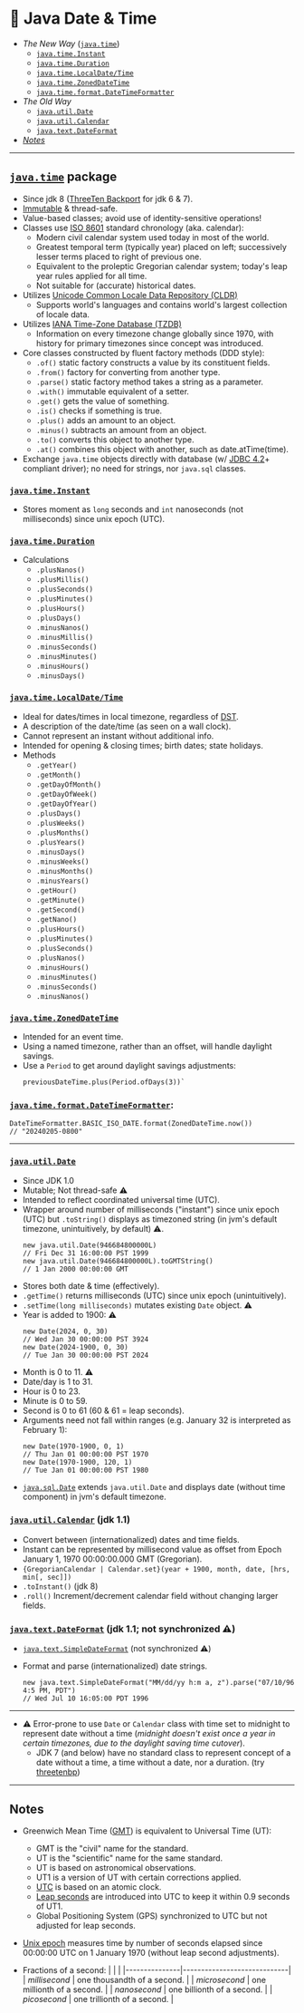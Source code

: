 📆 Java Date & Time
===================

* _The New Way_ ([`java.time`](README.md#javatime-package))
    - [`java.time.Instant`](README.md#javatimeInstant)
    - [`java.time.Duration`](README.md#javatimeDuration)
    - [`java.time.LocalDate/Time`](README.md#javatimeLocalDateTime)
    - [`java.time.ZonedDateTime`](README.md#javatimeZonedDateTime)
    - [`java.time.format.DateTimeFormatter`](README.md#javatimeformatDateTimeFormatter)
* _The Old Way_
    - [`java.util.Date`](README.md#javautilDate)
    - [`java.util.Calendar`](README.md#javautilCalendar)
    - [`java.text.DateFormat`](README.md#javatestDateFormat)
* [_Notes_](README.md#Notes)
    
---


[`java.time`](https://docs.oracle.com/javase/8/docs/api/java/time/package-summary.html) package
-------------

- Since jdk 8 ([ThreeTen Backport](https://www.threeten.org/threetenbp/) for jdk 6 & 7).
- [Immutable](https://docs.oracle.com/javase/tutorial/essential/concurrency/immutable.html) & thread-safe.
- Value-based classes; avoid use of identity-sensitive operations!
- Classes use [ISO 8601](https://en.wikipedia.org/wiki/ISO_8601) standard chronology (aka. calendar):
    - Modern civil calendar system used today in most of the world.
    - Greatest temporal term (typically year) placed on left; successively lesser terms placed to right of previous one.
    - Equivalent to the proleptic Gregorian calendar system; today's leap year rules applied for all time.
    - Not suitable for (accurate) historical dates.
- Utilizes [Unicode Common Locale Data Repository (CLDR)](https://cldr.unicode.org/)
    - Supports world's languages and contains world's largest collection of locale data.
- Utilizes [IANA Time-Zone Database (TZDB)](http://www.iana.org/time-zones)
    - Information on every timezone change globally since 1970, with history for primary timezones since concept was introduced.
- Core classes constructed by fluent factory methods (DDD style):
    - `.of()` static factory constructs a value by its constituent fields.
    - `.from()` factory for converting from another type.
    - `.parse()` static factory method takes a string as a parameter.
    - `.with()` immutable equivalent of a setter.
    - `.get()` gets the value of something.
    - `.is()` checks if something is true.
    - `.plus()` adds an amount to an object.
    - `.minus()` subtracts an amount from an object.
    - `.to()` converts this object to another type.
    - `.at()` combines this object with another, such as date.atTime(time).
- Exchange `java.time` objects directly with database (w/ [JDBC 4.2](https://download.oracle.com/otn-pub/jcp/jdbc-4_2-mrel2-eval-spec/jdbc4.2-fr-spec.pdf)+ compliant driver); no need for strings, nor `java.sql` classes.


### [`java.time.Instant`](https://docs.oracle.com/javase/8/docs/api/java/time/Instant.html)
- Stores moment as `long` seconds and `int` nanoseconds (not milliseconds) since unix epoch (UTC).


### [`java.time.Duration`](https://docs.oracle.com/javase/8/docs/api/java/time/Duration.html)
- Calculations
    - `.plusNanos()`
    - `.plusMillis()`
    - `.plusSeconds()`
    - `.plusMinutes()`
    - `.plusHours()`
    - `.plusDays()`
    - `.minusNanos()`
    - `.minusMillis()`
    - `.minusSeconds()`
    - `.minusMinutes()`
    - `.minusHours()`
    - `.minusDays()`


### [`java.time.LocalDate/Time`](https://docs.oracle.com/javase/8/docs/api/java/time/LocalDateTime.html)
- Ideal for dates/times in local timezone, regardless of [DST](https://en.wikipedia.org/wiki/Daylight_saving_time).
- A description of the date/time (as seen on a wall clock).
- Cannot represent an instant without additional info.
- Intended for opening & closing times; birth dates; state holidays.
- Methods
    - `.getYear()`
    - `.getMonth()`
    - `.getDayOfMonth()`
    - `.getDayOfWeek()`
    - `.getDayOfYear()`
    - `.plusDays()`
    - `.plusWeeks()`
    - `.plusMonths()`
    - `.plusYears()`
    - `.minusDays()`
    - `.minusWeeks()`
    - `.minusMonths()`
    - `.minusYears()`
    - `.getHour()`
    - `.getMinute()`
    - `.getSecond()`
    - `.getNano()`
    - `.plusHours()`
    - `.plusMinutes()`
    - `.plusSeconds()`
    - `.plusNanos()`
    - `.minusHours()`
    - `.minusMinutes()`
    - `.minusSeconds()`
    - `.minusNanos()`


### [`java.time.ZonedDateTime`](https://docs.oracle.com/javase/8/docs/api/java/time/ZonedDateTime.html)
- Intended for an event time.
- Using a named timezone, rather than an offset, will handle daylight savings.
- Use a `Period` to get around daylight savings adjustments:
    ```
    previousDateTime.plus(Period.ofDays(3))`
    ```


### [`java.time.format.DateTimeFormatter`](https://docs.oracle.com/javase/8/docs/api/java/time/format/DateTimeFormatter.html):

    DateTimeFormatter.BASIC_ISO_DATE.format(ZonedDateTime.now())
    // "20240205-0800"

---


### [`java.util.Date`](https://docs.oracle.com/javase/8/docs/api/java/util/Date.html)
- Since JDK 1.0
- Mutable; Not thread-safe ⚠️
- Intended to reflect coordinated universal time (UTC).
- Wrapper around number of milliseconds ("instant") since unix epoch (UTC) but `.toString()` displays as timezoned string (in jvm's default timezone, unintuitively, by default) ⚠️.
    ```
    new java.util.Date(946684800000L)
    // Fri Dec 31 16:00:00 PST 1999
    new java.util.Date(946684800000L).toGMTString()
    // 1 Jan 2000 00:00:00 GMT
    ```
- Stores both date & time (effectively).
- `.getTime()` returns milliseconds (UTC) since unix epoch (unintuitively).
- `.setTime(long milliseconds)` mutates existing `Date` object. ⚠️
- Year is added to 1900: ⚠️
    ```
    new Date(2024, 0, 30)
    // Wed Jan 30 00:00:00 PST 3924
    new Date(2024-1900, 0, 30)
    // Tue Jan 30 00:00:00 PST 2024
    ```
- Month is 0 to 11. ⚠️
- Date/day is 1 to 31.
- Hour is 0 to 23.
- Minute is 0 to 59.
- Second is 0 to 61 (60 & 61 = leap seconds).
- Arguments need not fall within ranges (e.g. January 32 is interpreted as February 1):
    ```
    new Date(1970-1900, 0, 1)
    // Thu Jan 01 00:00:00 PST 1970
    new Date(1970-1900, 120, 1)
    // Tue Jan 01 00:00:00 PST 1980
    ```
- [`java.sql.Date`](https://docs.oracle.com/javase/8/docs/api/java/sql/Date.html) extends `java.util.Date` and displays date (without time component) in jvm's default timezone.


### [`java.util.Calendar`](https://docs.oracle.com/javase/8/docs/api/java/util/Calendar.html) (jdk 1.1)
- Convert between (internationalized) dates and time fields.
- Instant can be represented by millisecond value as offset from Epoch January 1, 1970 00:00:00.000 GMT (Gregorian).
- `{GregorianCalendar | Calendar.set}(year + 1900, month, date, [hrs, min[, sec]])`
- `.toInstant()`  (jdk 8)
- `.roll()`  Increment/decrement calendar field without changing larger fields.


### [`java.text.DateFormat`](https://docs.oracle.com/javase/8/docs/api/java/text/DateFormat.html) (jdk 1.1; not synchronized ⚠️)
- [`java.text.SimpleDateFormat`](https://docs.oracle.com/javase/8/docs/api/java/text/SimpleDateFormat.html) (not synchronized ⚠️)
- Format and parse (internationalized) date strings.

      new java.text.SimpleDateFormat("MM/dd/yy h:m a, z").parse("07/10/96 4:5 PM, PDT")
      // Wed Jul 10 16:05:00 PDT 1996

---

* ⚠️ Error-prone to use `Date` or `Calendar` class with time set to midnight to represent date without a time (_midnight doesn't exist once a year in certain timezones, due to the daylight saving time cutover_).
    - JDK 7 (and below) have no standard class to represent concept of a date without a time, a time without a date, nor a duration. (try [threetenbp](https://www.threeten.org/threetenbp/))

---


Notes
-----

* Greenwich Mean Time ([GMT](https://en.wikipedia.org/wiki/Greenwich_Mean_Time)) is equivalent to Universal Time (UT):
    - GMT is the "civil" name for the standard.
    - UT is the "scientific" name for the same standard.
    - UT is based on astronomical observations.
    - UT1 is a version of UT with certain corrections applied.
    - [UTC](https://en.wikipedia.org/wiki/Coordinated_Universal_Time) is based on an atomic clock.
    - [Leap seconds](https://en.wikipedia.org/wiki/Leap_second) are introduced into UTC to keep it within 0.9 seconds of UT1.
    - Global Positioning System (GPS) synchronized to UTC but not adjusted for leap seconds.

* [Unix epoch](https://en.wikipedia.org/wiki/Unix_time) measures time by number of seconds elapsed since 00:00:00 UTC on 1 January 1970 (without leap second adjustments).

* Fractions of a second:
    |               |                             |
    |---------------|-----------------------------|
    | _millisecond_ | one thousandth of a second. |
    | _microsecond_ | one millionth of a second.  |
    | _nanosecond_  | one billionth of a second.  |
    | _picosecond_  | one trillionth of a second. |
